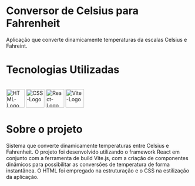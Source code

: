 # Conversor de Celsius para Fahrenheit

Aplicação que converte dinamicamente temperaturas da escalas Celsius e Fahreint.

# Tecnologias Utilizadas
<div style="display: inline_block"><br>
<img align:"center" alt="HTML-Logo" height="50" width="50" src="https://cdn.jsdelivr.net/gh/devicons/devicon@latest/icons/html5/html5-plain-wordmark.svg" />
<img align:"center" alt="CSS-Logo" height="50" width="50" src="https://cdn.jsdelivr.net/gh/devicons/devicon@latest/icons/css3/css3-plain-wordmark.svg" />
<img align:"center" alt="React-Logo" height="50" width="50" src="https://cdn.jsdelivr.net/gh/devicons/devicon@latest/icons/react/react-original-wordmark.svg" />
<img align:"center" alt="Vite-Logo" height="50" width="50" src="https://cdn.jsdelivr.net/gh/devicons/devicon@latest/icons/vitejs/vitejs-original.svg" />
</div>

# Sobre o projeto

Sistema que converte dinamicamente temperaturas entre Celsius e Fahrenheit. O projeto foi desenvolvido utilizando o framework React em conjunto com a ferramenta de build Vite.js, com a criação de componentes dinâmicos para possibilitar as conversões de temperatura de forma instantânea. O HTML foi empregado na estruturação e o CSS na estilização da aplicação.
<!-- Currently, two official plugins are available:

- [@vitejs/plugin-react](https://github.com/vitejs/vite-plugin-react/blob/main/packages/plugin-react/README.md) uses [Babel](https://babeljs.io/) for Fast Refresh
- [@vitejs/plugin-react-swc](https://github.com/vitejs/vite-plugin-react-swc) uses [SWC](https://swc.rs/) for Fast Refresh
 -->
